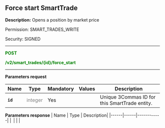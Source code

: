 ## Force start SmartTrade

**Description:** Opens a position by market price

Permission: SMART_TRADES_WRITE

Security: SIGNED


-------- 

<mark style="color:green;background-color:white"> **POST**

<mark style="color:green;background-color:white"> **/v2/smart_trades/{id}/force_start**

-------- 

**Parameters request**

| Name | Type |	Mandatory |	Values	| Description|
|------|------|-----------|-----------------|------------|
|**`id`**  | <mark style="color:grey;background-color:white">integer	| Yes |  | Unique 3Commas ID for this SmartTrade entity. |


**Parameters response**
| Name | Type |	Description|
|------|------|------------|
|**` `**| | | 